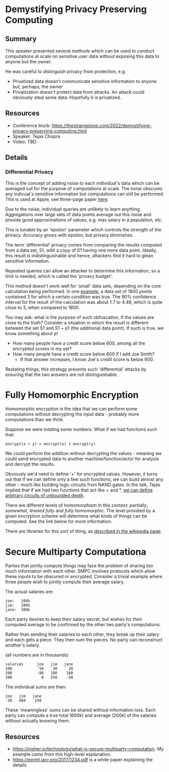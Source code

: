 # Demystifying Privacy Preserving Computing

## Summary

This speaker presented several methods which can be used to conduct computations at scale on sensitive user data without exposing this data to anyone but the owner.

He was careful to distinguish privacy from protection, e.g. 

- Privatized data doesn't communicate sensitive information to anyone but, perhaps, the owner
- Privatization doesn't protect data from attacks.  An attack could obviously steal some data.  Hopefully it is privatized.

## Resources

- Conference blurb: https://thestrangeloop.com/2022/demystifying-privacy-preserving-computing.html
- Speaker: Tejas Chopra
- Video: TBD

## Details

### Differential Privacy

This is the concept of adding noise to each individual's data which can be averaged out for the purpose of computations at scale.  The noise obscures any indivual's sensitive information but computations can still be performed.  This is used at Apple, see three-page paper [here](https://www.apple.com/privacy/docs/Differential_Privacy_Overview.pdf).

Due to the noise, individual queries are unlikely to learn anything.  Aggregations over large sets of data points average out this noise and provide good approximations of values, e.g. max salary in a population, etc.

This is tunable by an 'epsilon' parameter which controls the strength of the privacy.  Accuracy grows with epsilon, but privacy diminishes.

The term 'differential' privacy comes from comparing the results computed from a data set, S1, with a copy of S1 having one more data point.  Ideally, this result is indistinguishable and hence, attackers find it hard to glean sensitive information.

Repeated queries can allow an attacker to determine this information, so a limit is needed, which is called the 'privacy budget'.

This method doesn't work well for 'small' data sets, depending on the core calculation being performed.  In one [example](https://medium.com/georgian-impact-blog/a-brief-introduction-to-differential-privacy-eacf8722283b), a data set of 1800 points contained 3 for which a certain condition was true.  The 90% confidence interval for the result of the calculation was about 1.7 to 4.49, which is quite close to 3, when compared to 1800.

You may ask: what is the purpose of such obfuscation, if the values are close to the truth?  Consider a situation in which the result is different between the set S1 and S1 + p1 (the additional data point).  If such is true, we know something about p!

- How many people have a credit score below 600, among all the encrypted scores in my set?
- How many people have a credit score below 600 if I add Joe Smith?
  - If that answer increases, I know Joe's credit score is below 600.

Restating things, this strategy prevents such 'differential' attacks by ensuring that the two answers are not distinguishable.

# Fully Homomorphic Encryption

Homomorphic encryption is the idea that we can perform some computations without decrypting the input data - probably more computations than we think.

Suppose we were totaling some numbers.  What if we had functions such that:

```
encrypt(x + y) = encrypt(x) + encrypt(y)
```

We could perform the addition without decrypting the values - meaning we could send encrypted data to another machine/function/actor for analysis and decrypt the results.

Obviously we'd need to define '+' for encrypted values.  However, it turns out that if we can define only a few such functions, we can build almost any other - much like building logic circuits from NAND gates.  In the talk, Tejas implied that if we had two functions that act like + and *, [we can define arbitrary circuits of unbounded depth](https://en.wikipedia.org/wiki/Homomorphic_encryption#Description).

There are different levels of homomorphism in this context: _partially_, _somewhat_, _leveled fully_ and _fully homomorphic_.  The level provided by a given encryption scheme will determine what kinds of things can be computed.  See the link below for more information.

There are libraries for this sort of thing, as [described in the wikipedia page](https://en.wikipedia.org/wiki/Homomorphic_encryption#Implementations).

# Secure Multiparty Computationa

Parties that jointly compute things may face the problem of sharing too much information with each other.  SMPC involves protocols which allow these inputs to be obscured or encrypted.  Consider a trivial example where three people wish to jointly compute their average salary.


The actual salaries are:

```
joe:   100k
jim:   200k
jane:  300k
```

Each party desires to keep their salary secret, but wishes for their computed average to be confirmed by the other two party's computations.

Rather than sending their salaries to each other, they break up their salary and each gets a piece.  They then sum the pieces.  No party can reconstruct another's salary.

(all numbers are in thousands)

```
salaries      joe   jim   jane
100            50    30     20
200           -80   100    180
300             0   350    -50
```

The individual sums are then:

```
joe   jim   jane
-30   480    150
```

These 'meaningless' sums can be shared without information loss.  Each party can compute a true total (600k) and average (200k) of the salaries without actually knowing them.

## Resources

- https://inpher.io/technology/what-is-secure-multiparty-computation.  My example came from this high-level explanation.
- https://eprint.iacr.org/2017/1234.pdf is a white paper explaining the details
